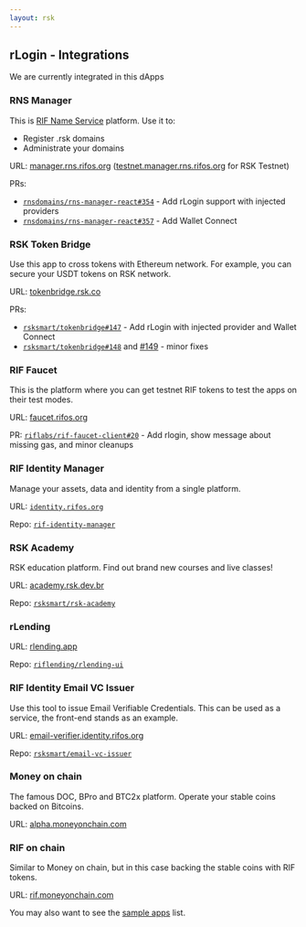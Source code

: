 ```yaml
---
layout: rsk
---
```


## rLogin - Integrations

We are currently integrated in this dApps

### RNS Manager

This is [RIF Name Service](../../../rns) platform. Use it to:
- Register .rsk domains
- Administrate your domains

URL: [manager.rns.rifos.org](https://manager.rns.rifos.org/) ([testnet.manager.rns.rifos.org](https://testnet.manager.rns.rifos.org/) for RSK Testnet)

PRs:
- [`rnsdomains/rns-manager-react#354`](https://github.com/rnsdomains/rns-manager-react/pull/354) - Add rLogin support with injected providers
- [`rnsdomains/rns-manager-react#357`](https://github.com/rnsdomains/rns-manager-react/pull/357) - Add Wallet Connect

### RSK Token Bridge

Use this app to cross tokens with Ethereum network. For example, you can secure your USDT tokens on RSK network.

URL: [tokenbridge.rsk.co](https://tokenbridge.rsk.co/)

PRs:

- [`rsksmart/tokenbridge#147`](https://github.com/rsksmart/tokenbridge/pull/147) - Add rLogin with injected provider and Wallet Connect
- [`rsksmart/tokenbridge#148`](https://github.com/rsksmart/tokenbridge/pull/148) and [#149](https://github.com/rsksmart/tokenbridge/pull/149) - minor fixes

### RIF Faucet

This is the platform where you can get testnet RIF tokens to test the apps on their test modes.

URL: [faucet.rifos.org](https://faucet.rifos.org/)

PR: [`riflabs/rif-faucet-client#20`](https://github.com/riflabs/rif-faucet-client/pull/20) - Add rlogin, show message about missing gas, and minor cleanups

### RIF Identity Manager

Manage your assets, data and identity from a single platform.

URL: [`identity.rifos.org`](https://identity.rifos.org/)

Repo: [`rif-identity-manager`](https://github.com/rsksmart/rif-identity-manager)

### RSK Academy

RSK education platform. Find out brand new courses and live classes!

URL: [academy.rsk.dev.br](https://academy.rsk.dev.br/)

Repo: [`rsksmart/rsk-academy`](https://github.com/rsksmart/rsk-academy)

### rLending

URL: [rlending.app](https://rlending.app/)

Repo: [`riflending/rlending-ui`](https://github.com/riflending/rlending-ui)

### RIF Identity Email VC Issuer

Use this tool to issue Email Verifiable Credentials. This can be used as a service, the front-end stands as an example.

URL: [email-verifier.identity.rifos.org](https://email-verifier.identity.rifos.org/)

Repo: [`rsksmart/email-vc-issuer`](https://github.com/rsksmart/email-vc-issuer)

### Money on chain

The famous DOC, BPro and BTC2x platform. Operate your stable coins backed on Bitcoins.

URL: [alpha.moneyonchain.com](https://alpha.moneyonchain.com/)

### RIF on chain

Similar to Money on chain, but in this case backing the stable coins with RIF tokens.

URL: [rif.moneyonchain.com](https://rif.moneyonchain.com/)

You may also want to see the [sample apps](../samples) list.
